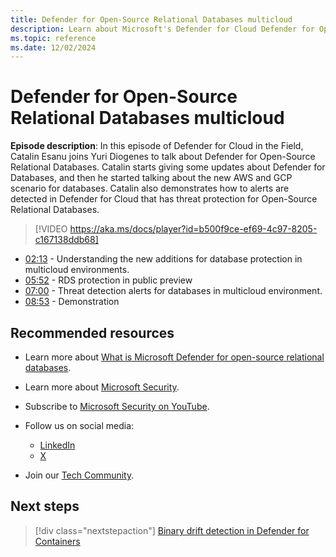 ```yaml
---
title: Defender for Open-Source Relational Databases multicloud
description: Learn about Microsoft's Defender for Cloud Defender for Open-Source Relational Databases multicloud capabilities
ms.topic: reference
ms.date: 12/02/2024
---
```


# Defender for Open-Source Relational Databases multicloud

**Episode description**: In this episode of Defender for Cloud in the Field, Catalin Esanu joins Yuri Diogenes to talk about Defender for Open-Source Relational Databases. Catalin starts giving some updates about Defender for Databases, and then he started talking about the new AWS and GCP scenario for databases. Catalin also demonstrates how to alerts are detected in Defender for Cloud that has threat protection for Open-Source Relational Databases.
  

> [!VIDEO https://aka.ms/docs/player?id=b500f9ce-ef69-4c97-8205-c167138ddb68]

- [02:13](/shows/mdc-in-the-field/open-source-relational-databases-multicloud#time=02m13s) - Understanding the new additions for database protection in multicloud environments.
- [05:52](/shows/mdc-in-the-field/open-source-relational-databases-multicloud#time=05m52s) - RDS protection in public preview
- [07:00](/shows/mdc-in-the-field/open-source-relational-databases-multicloud#time=07m00s) - Threat detection alerts for databases in multicloud environment.
- [08:53](/shows/mdc-in-the-field/open-source-relational-databases-multicloud#time=08m53s) - Demonstration

## Recommended resources

- Learn more about [What is Microsoft Defender for open-source relational databases](defender-for-databases-introduction.md).
- Learn more about [Microsoft Security](https://msft.it/6002T9HQY).
- Subscribe to [Microsoft Security on YouTube](https://www.youtube.com/playlist?list=PL3ZTgFEc7LysiX4PfHhdJPR7S8mGO14YS).

- Follow us on social media:

  - [LinkedIn](https://www.linkedin.com/showcase/microsoft-security/)
  - [X](https://x.com/msftsecurity)

- Join our [Tech Community](https://aka.ms/SecurityTechCommunity).

## Next steps

> [!div class="nextstepaction"]
> [Binary drift detection in Defender for Containers](episode-fifty-two.md)

